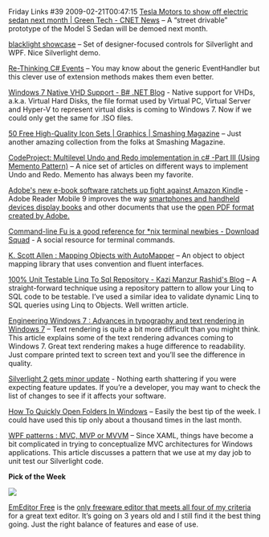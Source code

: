 Friday Links #39
2009-02-21T00:47:15
[Tesla Motors to show off electric sedan next month | Green Tech - CNET News](http://news.cnet.com/8301-11128_3-10161459-54.html?part=rss&subj=news&tag=2547-1_3-0-5) – A “street drivable” prototype of the Model S Sedan will be demoed next month.

[blacklight showcase](http://mightymeaty.members.winisp.net/blacklight.silverlight/) – Set of designer-focused controls for Silverlight and WPF. Nice Silverlight demo.

[Re-Thinking C# Events](http://houseofbilz.com/archive/2009/02/15/re-thinking-c-events.aspx) – You may know about the generic EventHandler but this clever use of extension methods makes them even better.

[Windows 7 Native VHD Support - B# .NET Blog](http://community.bartdesmet.net/blogs/bart/archive/2009/02/17/windows-7-native-vhd-support.aspx) - Native support for VHDs, a.k.a. Virtual Hard Disks, the file format used by Virtual PC, Virtual Server and Hyper-V to represent virtual disks is coming to Windows 7. Now if we could only get the same for .ISO files.

[50 Free High-Quality Icon Sets | Graphics | Smashing Magazine](http://www.smashingmagazine.com/2009/02/16/50-beautiful-useful-and-free-icon-sets/) – Just another amazing collection from the folks at Smashing Magazine.

[CodeProject: Multilevel Undo and Redo implementation in c# -Part III (Using Memento Pattern)](http://www.codeproject.com/KB/architecture/UndoRedoPart3.aspx) – A nice set of articles on different ways to implement Undo and Redo. Memento has always been my favorite.

[Adobe's new e-book software ratchets up fight against Amazon Kindle](http://www.computerworld.com/action/article.do?command=viewArticleBasic&articleId=9128105&source=rss_news) - Adobe Reader Mobile 9 improves the way [smartphones and handheld devices display books](http://www.computerworld.com/action/+http://blogs.computerworld.com/clueless_book_publishers_miss_huge_opportunity?page=2) and other documents that use the [open PDF format created by Adobe.](http://www.computerworld.com/action/+http://www.computerworld.com/action/article.do?command=viewArticleBasic&articleId=9106158)

[Command-line Fu is a good reference for *nix terminal newbies - Download Squad](http://www.downloadsquad.com/2009/02/12/command-line-fu-is-a-good-reference-for-nix-terminal-newbies/) - A social resource for terminal commands.

[K. Scott Allen : Mapping Objects with AutoMapper](http://odetocode.com/Blogs/scott/archive/2009/02/18/12563.aspx) – An object to object mapping library that uses convention and fluent interfaces.

[100% Unit Testable Linq To Sql Repository - Kazi Manzur Rashid's Blog](http://weblogs.asp.net/rashid/archive/2009/02/19/100-unit-testable-linq-to-sql-repository.aspx) – A straight-forward technique using a repository pattern to allow your Linq to SQL code to be testable. I’ve used a similar idea to validate dynamic Linq to SQL queries using Linq to Objects. Well written article.

[Engineering Windows 7 : Advances in typography and text rendering in Windows 7](http://blogs.msdn.com/e7/archive/2009/02/13/advances-in-typography-and-text-rendering-in-windows-7.aspx) – Text rendering is quite a bit more difficult than you might think. This article explains some of the text rendering advances coming to Windows 7. Great text rendering makes a huge difference to readability. Just compare printed text to screen text and you’ll see the difference in quality.

[Silverlight 2 gets minor update](http://timheuer.com/blog/archive/2009/02/19/silverlight-2-gets-minor-update-gdr1.aspx) - Nothing earth shattering if you were expecting feature updates. If you’re a developer, you may want to check the list of changes to see if it affects your software.

[How To Quickly Open Folders In Windows](http://www.ghacks.net/2009/02/09/how-to-quickly-open-folders-in-windows/) – Easily the best tip of the week. I could have used this tip only about a thousand times in the last month.

[WPF patterns : MVC, MVP or MVVM](http://www.orbifold.net/default/?p=550) – Since XAML, things have become a bit complicated in trying to conceptualize MVC architectures for Windows applications. This article discusses a pattern that we use at my day job to unit test our Silverlight code.

**Pick of the Week**

![](http://www.emeditor.com/themes/orange/images/logo.gif)

[EmEditor Free](http://www.softpedia.com/get/Office-tools/Text-editors/EmEditor-Free.shtml) is the [only freeware editor that meets all four of my criteria](http://mike-ward.net/blog?p=943e92e6-4f20-4738-b025-50b01d7d1e32) for a great text editor. It’s going on 3 years old and I still find it the best thing going. Just the right balance of features and ease of use.
